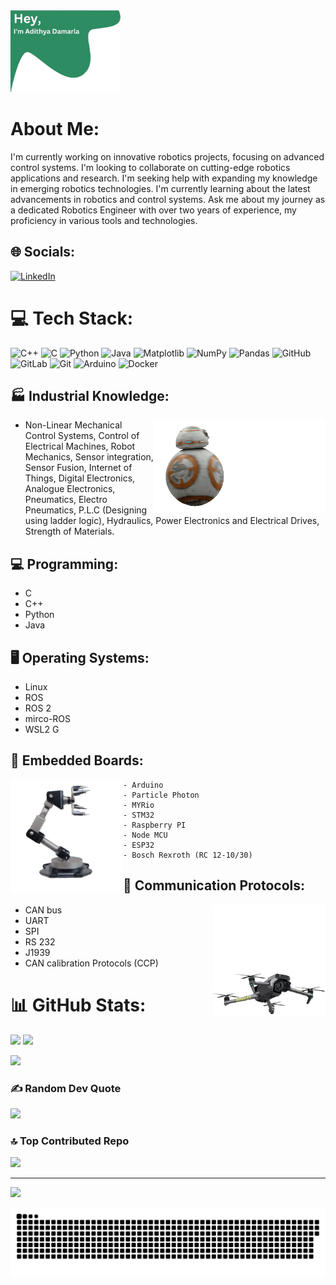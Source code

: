 <img src="image_20250122_115241.png" alt="GitHub Banner" width="35%" />

# About Me:
I'm currently working on innovative robotics projects, focusing on advanced control systems. I'm looking to collaborate on cutting-edge robotics applications and research. I'm seeking help with expanding my knowledge in emerging robotics technologies. I'm currently learning about the latest advancements in robotics and control systems. Ask me about my journey as a dedicated Robotics Engineer with over two years of experience, my proficiency in various tools and technologies.


## 🌐 Socials:
[![LinkedIn](https://img.shields.io/badge/LinkedIn-%230077B5.svg?logo=linkedin&logoColor=white)](https://www.linkedin.com/in/dap1512/) 


# 💻 Tech Stack:
![C++](https://img.shields.io/badge/c++-%2300599C.svg?style=for-the-badge&logo=c%2B%2B&logoColor=white) ![C](https://img.shields.io/badge/c-%2300599C.svg?style=for-the-badge&logo=c&logoColor=white) ![Python](https://img.shields.io/badge/python-3670A0?style=for-the-badge&logo=python&logoColor=ffdd54) ![Java](https://img.shields.io/badge/java-%23ED8B00.svg?style=for-the-badge&logo=openjdk&logoColor=white) ![Matplotlib](https://img.shields.io/badge/Matplotlib-%23ffffff.svg?style=for-the-badge&logo=Matplotlib&logoColor=black) ![NumPy](https://img.shields.io/badge/numpy-%23013243.svg?style=for-the-badge&logo=numpy&logoColor=white) ![Pandas](https://img.shields.io/badge/pandas-%23150458.svg?style=for-the-badge&logo=pandas&logoColor=white) ![GitHub](https://img.shields.io/badge/github-%23121011.svg?style=for-the-badge&logo=github&logoColor=white) ![GitLab](https://img.shields.io/badge/gitlab-%23181717.svg?style=for-the-badge&logo=gitlab&logoColor=white) ![Git](https://img.shields.io/badge/git-%23F05033.svg?style=for-the-badge&logo=git&logoColor=white) ![Arduino](https://img.shields.io/badge/-Arduino-00979D?style=for-the-badge&logo=Arduino&logoColor=white) ![Docker](https://img.shields.io/badge/docker-%230db7ed.svg?style=for-the-badge&logo=docker&logoColor=white)

## 🏭 Industrial Knowledge: 

<img align="right" height="150" src="r.gif" />

- Non-Linear Mechanical Control Systems, Control of Electrical Machines, Robot Mechanics, Sensor integration, Sensor Fusion, Internet of Things, Digital Electronics, Analogue Electronics, Pneumatics, Electro Pneumatics, P.L.C (Designing using ladder logic), Hydraulics, Power Electronics and Electrical Drives, Strength of Materials. 

## 💻 Programming:
- C 
- C++ 
- Python 
- Java 

## 🖥️ Operating Systems: 


- Linux
- ROS 
- ROS 2
- mirco-ROS
- WSL2 G 

## 🔌 Embedded Boards: 

<img align="left" height="180" src="r_1.gif" />

    - Arduino
    - Particle Photon
    - MYRio
    - STM32
    - Raspberry PI
    - Node MCU
    - ESP32
    - Bosch Rexroth (RC 12-10/30)




## 📡 Communication Protocols: 

<img align="right" height="180" src="r_3.gif" />

- CAN bus  
- UART
- SPI
- RS 232
- J1939
- CAN calibration Protocols (CCP)

# 📊 GitHub Stats:


![](https://github-readme-streak-stats.herokuapp.com/?user=AdithyaDamarla&theme=dark&hide_border=false)  ![](https://github-readme-stats.vercel.app/api?username=AdithyaDamarla&theme=dark&hide_border=false&include_all_commits=false&count_private=false)



![](https://github-readme-stats.vercel.app/api/top-langs/?username=AdithyaDamarla&theme=dark&hide_border=false&include_all_commits=false&count_private=false&layout=compact)


### ✍️ Random Dev Quote
![](https://quotes-github-readme.vercel.app/api?type=horizontal&theme=radical)

### 🔝 Top Contributed Repo
![](https://github-contributor-stats.vercel.app/api?username=AdithyaDamarla&limit=5&theme=dark&combine_all_yearly_contributions=true)

---
[![](https://visitcount.itsvg.in/api?id=AdithyaDamarla&icon=0&color=0)](https://visitcount.itsvg.in)

<!-- Proudly created with GPRM ( https://gprm.itsvg.in ) -->


<picture>
  <source media="(prefers-color-scheme: dark)" srcset="https://raw.githubusercontent.com/AdithyaDamarla/AdithyaDamarla/output/github-snake-dark.svg" />
  <source media="(prefers-color-scheme: light)" srcset="https://raw.githubusercontent.com/AdithyaDamarla/AdithyaDamarla/output/github-snake.svg" />
  <img alt="github-snake" src="https://raw.githubusercontent.com/AdithyaDamarla/AdithyaDamarla/output/github-snake.svg" />
</picture>
